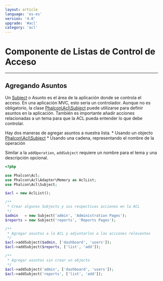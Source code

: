 ```yaml
---
layout: article
language: 'es-es'
version: '4.0'
upgrade: '#acl'
category: 'acl'
---
```

# Componente de Listas de Control de Acceso

* * *

## Agregando Asuntos

Un [Subject](api/Phalcon_Acl_Subject) o Asunto es el área de la aplicación donde se controla el acceso. En una aplicación MVC, esto sería un controlador. Aunque no es obligatorio, la clase [Phalcon\Acl\Subject](api/Phalcon_Acl_Subject) puede utilizarse para definir asuntos en la aplicación. También es importante añadir acciones relacionadas a un tema para que la ACL pueda entender lo que debe controlar.

Hay dos maneras de agregar asuntos a nuestra lista. * Usando un objecto [Phalcon\Acl\Subject](api/Phalcon_Acl_Subject) * Usando una cadena, representando el nombre de la operación

Similar a la `addOperation`, `addSubject` requiere un nombre para el tema y una descripción opcional.

```php
<?php

use Phalcon\Acl;
use Phalcon\Acl\Adapter\Memory as AclList;
use Phalcon\Acl\Subject;

$acl = new AclList();

/**
 * Crear algunos Subjects y sus respectivas acciones en la ACL
 */
$admin   = new Subject('admin', 'Administration Pages');
$reports = new Subject('reports', 'Reports Pages');

/**
 * Agregar asuntos a la ACL y adjuntarlos a las acciones relevantes
 */
$acl->addSubject($admin, ['dashboard', 'users']);
$acl->addSubject($reports, ['list', 'add']);

/**
 * Agregar asuntos sin crear un objecto
 */
$acl->addSubject('admin', ['dashboard', 'users']);
$acl->addSubject('reports', ['list', 'add']);
```